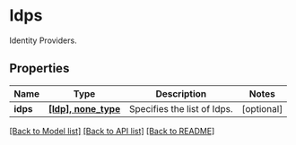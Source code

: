 # Idps

Identity Providers.

## Properties
Name | Type | Description | Notes
------------ | ------------- | ------------- | -------------
**idps** | [**[Idp], none_type**](Idp.md) | Specifies the list of Idps. | [optional] 

[[Back to Model list]](../README.md#documentation-for-models) [[Back to API list]](../README.md#documentation-for-api-endpoints) [[Back to README]](../README.md)


